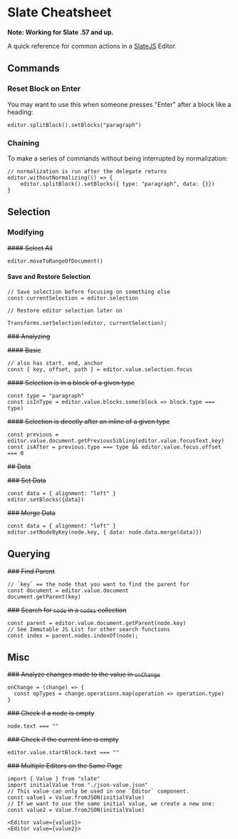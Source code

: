 # Slate Cheatsheet

**Note: Working for Slate .57 and up.**

A quick reference for common actions in a [SlateJS](https://docs.slatejs.org/) Editor.

## Commands

### Reset Block on Enter

You may want to use this when someone presses "Enter" after a block like a heading:

```
editor.splitBlock().setBlocks("paragraph")
```

### Chaining

To make a series of commands without being interrupted by normalization:

```
// normalization is run after the delegate returns
editor.withoutNormalizing(() => {
    editor.splitBlock().setBlocks({ type: "paragraph", data: {}})
}
```

## Selection

### Modifying

~~#### Select All~~

```
editor.moveToRangeOfDocument()
```

#### Save and Restore Selection

```
// Save selection before focusing on something else
const currentSelection = editor.selection

// Restore editor selection later on

Transforms.setSelection(editor, currentSelection);

```

~~### Analyzing~~

~~#### Basic~~

```
// also has start, end, anchor
const { key, offset, path } = editor.value.selection.focus
```

~~#### Selection is in a block of a given type~~

```
const type = "paragraph"
const isInType = editor.value.blocks.some(block => block.type === type)
```

~~#### Selection is directly after an inline of a given type~~

```
const previous = editor.value.document.getPreviousSibling(editor.value.focusText.key)
const isAfter = previous.type === type && editor.value.focus.offset === 0
```

~~## Data~~

~~### Set Data~~

```
const data = { alignment: "left" }
editor.setBlocks({data})
```

~~### Merge Data~~

```
const data = { alignment: "left" }
editor.setNodeByKey(node.key, { data: node.data.merge(data)})
```

## Querying

~~### Find Parent~~

```
// `key` == the node that you want to find the parent for
const document = editor.value.document
document.getParent(key)
```

~~### Search for `node` in a `nodes` collection~~

```
const parent = editor.value.document.getParent(node.key)
// See Immutable JS List for other search functions
const index = parent.nodes.indexOf(node);
```

## Misc

~~### Analyze changes made to the value in `onChange`~~

```
onChange = (change) => {
  const opTypes = change.operations.map(operation => operation.type)
}
```

~~### Check if a node is empty~~

```
node.text === ""
```

~~### Check if the current line is empty~~

```
editor.value.startBlock.text === ""
```

~~### Multiple Editors on the Same Page~~

```
import { Value } from "slate"
import initialValue from "./json-value.json"
// This value can only be used in one `Editor` component.
const value1 = Value.fromJSON(initialValue)
// If we want to use the same initial value, we create a new one:
const value2 = Value.fromJSON(initialValue)

<Editor value={value1}>
<Editor value={value2}>
```
